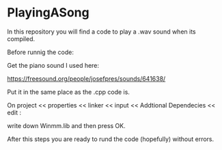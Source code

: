 # PlayingASong
In this repository you will find a code to play a .wav sound when its compiled.

Before runnig the code:

Get the piano sound I used here: 

https://freesound.org/people/josefpres/sounds/641638/

Put it in the same place as the .cpp code is.

On project << properties << linker << input << Addtional Dependecies << edit : 

write down Winmm.lib and then press OK.

After this steps you are ready to rund the code (hopefully) without errors.
